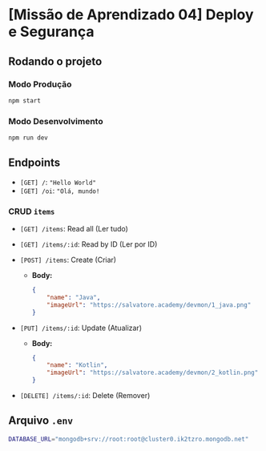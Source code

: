 # [Missão de Aprendizado 04] Deploy e Segurança

## Rodando o projeto

### Modo Produção

```bash
npm start
```

### Modo Desenvolvimento

```bash
npm run dev
```

## Endpoints

- `[GET] /`: `"Hello World"`
- `[GET] /oi`: `"Olá, mundo!`

### CRUD `items`

- `[GET] /items`: Read all (Ler tudo)

- `[GET] /items/:id`: Read by ID (Ler por ID)

- `[POST] /items`: Create (Criar)

  - **Body:**

    ```json
    {
    	"name": "Java",
    	"imageUrl": "https://salvatore.academy/devmon/1_java.png"
    }
    ```

- `[PUT] /items/:id`: Update (Atualizar)

  - **Body:**

    ```json
    {
    	"name": "Kotlin",
    	"imageUrl": "https://salvatore.academy/devmon/2_kotlin.png"
    }
    ```

- `[DELETE] /items/:id`: Delete (Remover)

## Arquivo `.env`

```bash
DATABASE_URL="mongodb+srv://root:root@cluster0.ik2tzro.mongodb.net"
```
